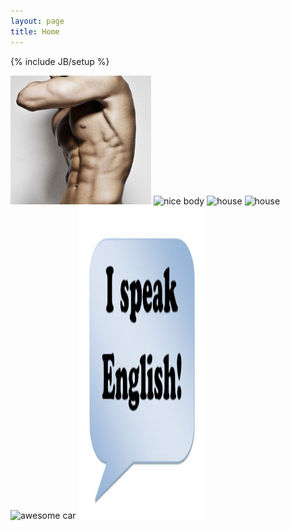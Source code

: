```yaml
---
layout: page
title: Home
---
```


{% include JB/setup %}

<img src="/images/wonder/good-body.jpg" width="225" />
<img src="http://farm3.staticflickr.com/2415/2466566500_797ffb7f60_n.jpg" width="310" alt="nice body" />
<img src="http://farm3.staticflickr.com/2581/4123527670_3381ea3ce2_n.jpg" width="310" alt="house" />
<img src="http://farm7.staticflickr.com/6069/6065244606_8bc6aca142_n.jpg" width="310" alt="house" />
<img src="http://farm6.staticflickr.com/5100/5540460073_524a338997_n.jpg" height="310" alt="awesome car" />
<img src="/images/wonder/i-speak-english-small.jpg" width="200" height="500" alt="english well" />


